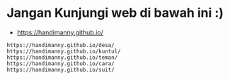 # Jangan Kunjungi web di bawah ini :)

* https://handimanny.github.io/

```
https://handimanny.github.io/desa/
https://handimanny.github.io/kuntul/
https://handimanny.github.io/teman/
https://handimanny.github.io/cara/
https://handimanny.github.io/suit/
```

